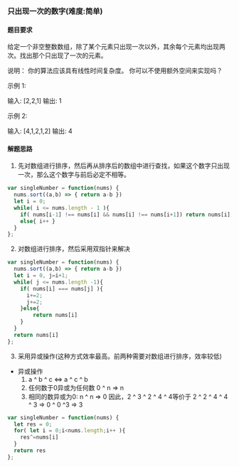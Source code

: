 ### 只出现一次的数字(难度:简单)

#### 题目要求

给定一个非空整数数组，除了某个元素只出现一次以外，其余每个元素均出现两次。找出那个只出现了一次的元素。

说明：
你的算法应该具有线性时间复杂度。 你可以不使用额外空间来实现吗？

示例 1:

输入: [2,2,1]
输出: 1

示例 2:

输入: [4,1,2,1,2]
输出: 4

#### 解题思路
1. 先对数组进行排序，然后再从排序后的数组中进行查找，如果这个数字只出现一次，那么这个数字与前后必定不相等。
```JavaScript
var singleNumber = function(nums) {
  nums.sort((a,b) => { return a-b })
  let i = 0;
  while( i <= nums.length - 1 ){
    if( nums[i-1] !== nums[i] && nums[i] !== nums[i+1]) return nums[i];
    else{ i++ }
  }
};
```
2. 对数组进行排序，然后采用双指针来解决
```JavaScript
var singleNumber = function(nums) {
  nums.sort((a,b) => { return a-b })
  let i = 0, j=i+1;
  while( j <= nums.length -1){
    if( nums[i] === nums[j] ){
      i+=2;
      j+=2;
    }else{
        return nums[i]
    }
  }
  return nums[i]
};
```

3. 采用异或操作(这种方式效率最高。前两种需要对数组进行排序，效率较低)
- 异或操作
	1. a ^ b ^ c <=> a ^ c ^ b
	2. 任何数于0异或为任何数 0 ^ n => n
	3. 相同的数异或为0: n ^ n => 0
	因此，2 ^ 3 ^ 2 ^ 4 ^ 4等价于 2 ^ 2 ^ 4 ^ 4 ^ 3 => 0 ^ 0 ^3 => 3
```JavaScript
var singleNumber = function(nums) {
  let res = 0;
  for( let i = 0;i<nums.length;i++ ){
    res^=nums[i]
  }
  return res
};
```